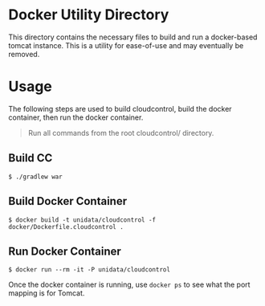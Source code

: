 # Docker Utility Directory

This directory contains the necessary files to build and run a docker-based tomcat instance.  This is a utility for ease-of-use and may eventually be removed.

# Usage

The following steps are used to build cloudcontrol, build the docker container, then run the docker container.

> Run all commands from the root cloudcontrol/ directory.

## Build CC

    $ ./gradlew war

## Build Docker Container

    $ docker build -t unidata/cloudcontrol -f docker/Dockerfile.cloudcontrol .

## Run Docker Container

    $ docker run --rm -it -P unidata/cloudcontrol

Once the docker container is running, use `docker ps` to see what the port mapping is for Tomcat.